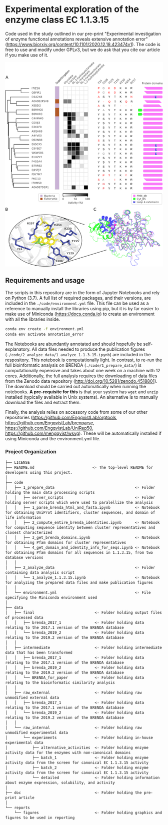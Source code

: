 # Experimental exploration of the enzyme class EC 1.1.3.15
Code used in the study outlined in our pre-print "Experimental investigation of enzyme functional annotations reveals extensive annotation error" (https://www.biorxiv.org/content/10.1101/2020.12.18.423474v1). The code is free to use and modify under GPLv3, but we do ask that you cite our article if you make use of it.

![Figure 2](/results/figures/figure2_ela.png)

## Requirements and usage
The scripts in this repository are in the form of Jupyter Notebooks and rely on Python (3.7). A full list of required packages, and their versions, are included in the `./code/environment.yml` file. This file can be used as a reference to manually install the libraries using pip, but it is by far easier to make use of Miniconda (https://docs.conda.io) to create an environment with all the libraries inside.

```bash
conda env create -f environment.yml
conda env activate annotation_error
```

The Notebooks are abundantly annotated and should hopefully be self-explanatory. All data files needed to produce the publication figures (`./code/2_analyze_data/1_analyze_1.1.3.15.ipynb`) are included in the respository. This notebook is computationally light. In contrast, to re-run the full bioinformatic analysis on BRENDA (`./code/1_prepare_data/`) is computationally expensive and takes about one week on a machine with 12 cores. Additionally, the full analysis requires the downloading of data files from the Zenodo data repository (http://doi.org/10.5281/zenodo.4518801). The download should be carried out automatically when running the notebooks. **A pre-requisite for this** is that your system has `wget` and `unzip` installed (typically available in Unix systems). An alternative is to manually download the files and extract them.


Finally, the analysis relies on accessory code from some of our other repositories (https://github.com/EngqvistLab/orgtools, https://github.com/EngqvistLab/brenparse, https://github.com/EngqvistLab/UniRep50, https://github.com/mengqvist/wsvg). These will be automatically installed if using Miniconda and the environment.yml file.


### Project Organization
    ├── LICENSE
    ├── README.md                          <- The top-level README for developers using this project.
    │
    ├── code
    │   ├── 1_prepare_data                                    <- Folder holding the main data processing scripts
    │   │   ├── server_scripts                                <- Folder holding server scripts which were used to paralellize the analysis
    │   │   ├── 1_parse_brenda_html_and_fasta.ipynb           <- Notebook for obtaining UniProt identifiers, cluster sequences, and domain of life information
    │   │   ├── 2_compute_entire_brenda_identities.ipynb      <- Notebook for computing sequence identity between cluster representatives and closest characterized
    │   │   ├── 3_get_brenda_domains.ipynb                    <- Notebook for obtaining Pfam domains for cluster representatives
    │   │   └── 4_get_domain_and_identity_info_for_seqs.ipynb <- Notebook for obtaining Pfam domains for all sequences in 1.1.3.15, from two database versions
    │   │
    │   ├── 2_analyze_data                                    <- Folder containing data analysis script
    │   │   └── 1_analyze_1.1.3.15.ipynb                      <- Notebook for analyzing the prepared data files and make publication figures
    │   │
    │   └── environment.yml                                   <- File specifying the Miniconda environment used
    │
    ├── data
    │   ├── final                           <- Folder holding output files of processed data
    │   │   ├── brenda_2017_1               <- Folder holding data relating to the 2017.1 version of the BRENDA database
    │   │   └── brenda_2019_2               <- Folder holding data relating to the 2019.2 version of the BRENDA database
    │   │
    │   ├── intermediate                    <- Folder holding intermediate data that has been transformed
    │   │   ├── brenda_2017_1               <- Folder holding data relating to the 2017.1 version of the BRENDA database
    │   │   ├── brenda_2019_2               <- Folder holding data relating to the 2019.2 version of the BRENDA database
    │   │   └── BRENDA_for_paper            <- Folder holding data relating to the bioinformatic similarity analysis
    │   │
    │   ├── raw_external                    <- Folder holding raw unmodified external data
    │   │   ├── brenda_2017_1               <- Folder holding data relating to the 2017.1 version of the BRENDA database
    │   │   └── brenda_2019_2               <- Folder holding data relating to the 2019.2 version of the BRENDA database
    │   │
    │   └── raw_internal                    <- Folder holding raw unmodified experimental data
    │       └── experiments                 <- Folder holding in-house experimental data
    │           ├── alternative_activities  <- Folder holding enzyme activity data for the enzymes with non-canonical domains
    │           ├── batch_1                 <- Folder holding enzyme activity data from the screen for canonical EC 1.1.3.15 activity
    │           ├── batch_2                 <- Folder holding enzyme activity data from the screen for canonical EC 1.1.3.15 activity
    │           └── detailed                <- Folder holding information about enzyme expression, solubility, and activity
    │
    ├── doc                                 <- Folder holding the pre-print article
    │
    └── reports            
        └── figures                         <- Folder holding graphics and figures to be used in reporting

